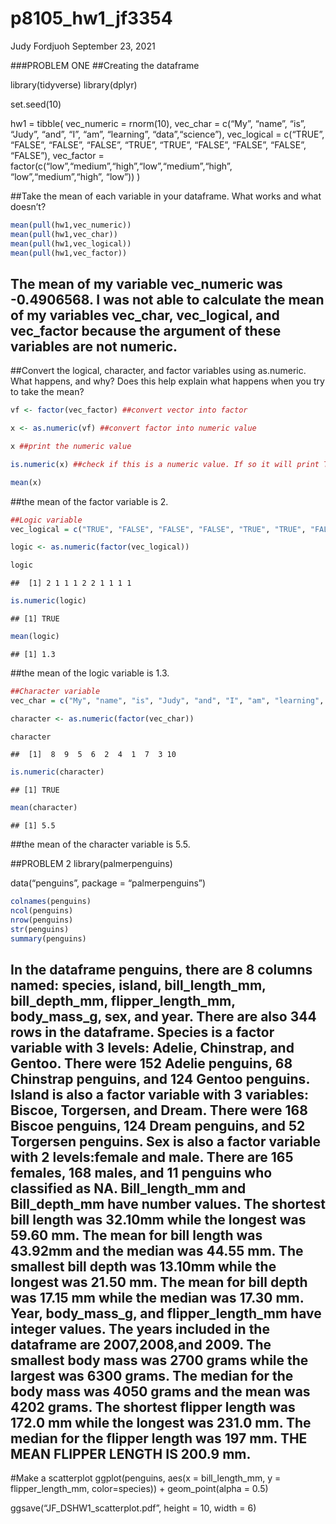 p8105\_hw1\_jf3354
================
Judy Fordjuoh
September 23, 2021

\#\#\#PROBLEM ONE \#\#Creating the dataframe

library(tidyverse) library(dplyr)

set.seed(10)

hw1 = tibble( vec\_numeric = rnorm(10), vec\_char = c(“My”, “name”,
“is”, “Judy”, “and”, “I”, “am”, “learning”, “data”,“science”),
vec\_logical = c(“TRUE”, “FALSE”, “FALSE”, “FALSE”, “TRUE”, “TRUE”,
“FALSE”, “FALSE”, “FALSE”, “FALSE”), vec\_factor =
factor(c(“low”,“medium”,“high”,“low”,“medium”,“high”,
“low”,“medium”,“high”, “low”)) )

\#\#Take the mean of each variable in your dataframe. What works and
what doesn’t?

``` r
mean(pull(hw1,vec_numeric))
mean(pull(hw1,vec_char))
mean(pull(hw1,vec_logical))
mean(pull(hw1,vec_factor))
```

## The mean of my variable vec\_numeric was -0.4906568. I was not able to calculate the mean of my variables vec\_char, vec\_logical, and vec\_factor because the argument of these variables are not numeric.

\#\#Convert the logical, character, and factor variables using
as.numeric. What happens, and why? Does this help explain what happens
when you try to take the mean?

``` r
vf <- factor(vec_factor) ##convert vector into factor

x <- as.numeric(vf) ##convert factor into numeric value

x ##print the numeric value

is.numeric(x) ##check if this is a numeric value. If so it will print TRUE in the Console

mean(x) 
```

\#\#the mean of the factor variable is 2.

``` r
##Logic variable 
vec_logical = c("TRUE", "FALSE", "FALSE", "FALSE", "TRUE", "TRUE", "FALSE", "FALSE", "FALSE", "FALSE")

logic <- as.numeric(factor(vec_logical))

logic
```

    ##  [1] 2 1 1 1 2 2 1 1 1 1

``` r
is.numeric(logic)
```

    ## [1] TRUE

``` r
mean(logic) 
```

    ## [1] 1.3

\#\#the mean of the logic variable is 1.3.

``` r
##Character variable 
vec_char = c("My", "name", "is", "Judy", "and", "I", "am", "learning", "data","science")

character <- as.numeric(factor(vec_char))

character
```

    ##  [1]  8  9  5  6  2  4  1  7  3 10

``` r
is.numeric(character)
```

    ## [1] TRUE

``` r
mean(character) 
```

    ## [1] 5.5

\#\#the mean of the character variable is 5.5.

\#\#PROBLEM 2 library(palmerpenguins)

data(“penguins”, package = “palmerpenguins”)

``` r
colnames(penguins)
ncol(penguins)
nrow(penguins)
str(penguins)
summary(penguins)
```

## In the dataframe penguins, there are 8 columns named: species, island, bill\_length\_mm, bill\_depth\_mm, flipper\_length\_mm, body\_mass\_g, sex, and year. There are also 344 rows in the dataframe. Species is a factor variable with 3 levels: Adelie, Chinstrap, and Gentoo. There were 152 Adelie penguins, 68 Chinstrap penguins, and 124 Gentoo penguins. Island is also a factor variable with 3 variables: Biscoe, Torgersen, and Dream. There were 168 Biscoe penguins, 124 Dream penguins, and 52 Torgersen penguins. Sex is also a factor variable with 2 levels:female and male. There are 165 females, 168 males, and 11 penguins who classified as NA. Bill\_length\_mm and Bill\_depth\_mm have number values. The shortest bill length was 32.10mm while the longest was 59.60 mm. The mean for bill length was 43.92mm and the median was 44.55 mm. The smallest bill depth was 13.10mm while the longest was 21.50 mm. The mean for bill depth was 17.15 mm while the median was 17.30 mm. Year, body\_mass\_g, and flipper\_length\_mm have integer values. The years included in the dataframe are 2007,2008,and 2009. The smallest body mass was 2700 grams while the largest was 6300 grams. The median for the body mass was 4050 grams and the mean was 4202 grams. The shortest flipper length was 172.0 mm while the longest was 231.0 mm. The median for the flipper length was 197 mm. THE MEAN FLIPPER LENGTH IS 200.9 mm.

\#Make a scatterplot ggplot(penguins, aes(x = bill\_length\_mm, y =
flipper\_length\_mm, color=species)) + geom\_point(alpha = 0.5)

ggsave(“JF\_DSHW1\_scatterplot.pdf”, height = 10, width = 6)
